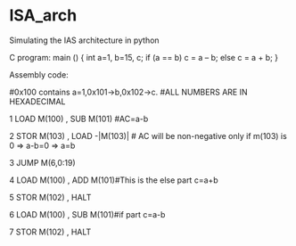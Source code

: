 # ISA_arch
Simulating the IAS architecture in python

C program:
main () {
int a=1, b=15, c;
if (a == b)
c = a – b;
else
c = a + b;
}

Assembly code:

#0x100 contains a=1,0x101->b,0x102->c.
#ALL NUMBERS ARE IN HEXADECIMAL

1 LOAD M(100) , SUB M(101) #AC=a-b

2 STOR M(103) , LOAD -|M(103)| # AC will be non-negative only if m(103) is 0 => a-b=0 => a=b

3 JUMP M(6,0:19)

4 LOAD M(100) , ADD M(101)#This is the else part c=a+b

5 STOR M(102) , HALT

6 LOAD M(100) , SUB M(101)#if part c=a-b

7 STOR M(102) , HALT

